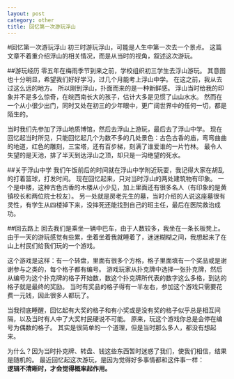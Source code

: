 ```yaml
---
layout: post
category: other
title: 回忆第一次游玩浮山
---
```

#回忆第一次游玩浮山
初三时游玩浮山，可能是人生中第一次去一个景点。
这篇文章不着重介绍浮山的相关情况，而是从当时的视角，叙述这次游玩。

##游玩经历
零五年在梅雨季节到来之前，学校组织初三学生去浮山游玩。
其意图也十分明显，希望我们好好学习，过几个月能考上浮山中学。
在这之前，我从去过这么远的地方。
所以刚到浮山，扑面而来的是一种新鲜感。
浮山当时给我的印象并不是多么惊奇，在皖西南长大的孩子，估计大多是见惯了山山水水。
然而在一个从小很少出门，同时又处在初三的少年眼中，更广阔世界中的任何一切，都是陌生的。

当时我们先参加了浮山地质博馆，然后去浮山上游玩，最后去了浮山中学。
现在回忆起当时所见，只能回忆起几个为数不多的几处景色：古色古香的庙，弯弯曲曲的地道，红色的雕刻，三宝塔，还有百步梯，刻满了谁爱谁的一片竹林。
最令人失望的是天池，排了半天到达浮山之顶，却只是一沟绝望的死水。

##关于浮山中学
我们午饭前后的时间就在浮山中学附近玩耍，我记得大家在胡乱的打着篮球，打发时间。
现在回忆起来，只对当时浮山的两处建筑物有印象。
一个是中楼，这种古色古香的木楼从小少见，加上里面还有很多名人（有印象的是黄镇校长和两位院士校友）。
另一处就是房老先生的墓，当时介绍的人说这座墓很有灵性，有学生从四楼掉下来，没摔死还能找到自己的班主任，最后在医院救治成功。

##回去路上
回去我们是乘坐一辆中巴车，由于人数较多，我坐在一条长板凳上。
由于一天的游玩感觉有些累，坐着坐着我就睡着了，迷迷糊糊之间，我想起来了在山上村民们给我们玩的一个游戏。

这个游戏是这样：有一个转盘，里面有很多个方格，格子里面填有一个奖品或是谢谢参与之类的，每个格子都有编号。
游戏玩家从扑克牌中选择一张扑克牌，然后从编号为这个扑克牌的格子开始数，数这个扑克牌所代表的数字这么多格，到达的格子就是最终的奖励。
当时有奖品的格子得有一半左右，参加这个游戏只需要花费一元钱，因此很多人都玩了。

当我彻底睡醒，回忆起有大奖的格子和有小奖或是没有奖的格子似乎总是相互间隔，以及当时有人中了大奖村民硬说不可能。
原来，玩这个游戏你总是会停在编号为偶数的格子。
其实是很简单的一个道理，但是当时那么多人，都没有想起来。

为什么？因为当时扑克牌、转盘、钱这些东西暂时迷惑了我们，使我们相信，结果是随机的。
最近回忆起这次游玩，是因为觉得好多事情都和这件事一样：<br/>
**逻辑不清晰时，才会觉得概率起作用。**
